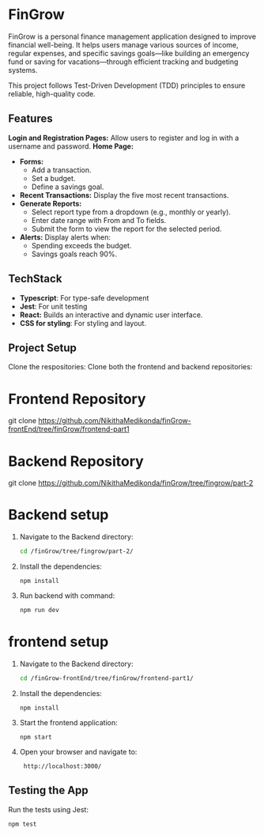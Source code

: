 # FinGrow

FinGrow is a personal finance management application designed to improve financial well-being. It helps users manage various sources of income, regular expenses, and specific savings goals—like building an emergency fund or saving for vacations—through efficient tracking and budgeting systems.

This project follows Test-Driven Development (TDD) principles to ensure reliable, high-quality code.

## Features

**Login and Registration Pages:** Allow users to register and log in with a username and password.
**Home Page:**
- **Forms:**
  - Add a transaction.
  - Set a budget.
  - Define a savings goal.
- **Recent Transactions:** Display the five most recent transactions.
- **Generate Reports:**
  - Select report type from a dropdown (e.g., monthly or yearly).
  - Enter date range with From and To fields.
  - Submit the form to view the report for the selected period.
- **Alerts:** Display alerts when:
  - Spending exceeds the budget.
  - Savings goals reach 90%.

## TechStack

- **Typescript**: For type-safe development
- **Jest**: For unit testing
- **React:** Builds an interactive and dynamic user interface.
- **CSS for styling**: For styling and layout.

## Project Setup

Clone the respositories:
Clone both the frontend and backend repositories:

# Frontend Repository
git clone https://github.com/NikithaMedikonda/finGrow-frontEnd/tree/finGrow/frontend-part1

# Backend Repository
git clone https://github.com/NikithaMedikonda/finGrow/tree/fingrow/part-2


# Backend setup

1. Navigate to the Backend directory:
    ```sh
    cd /finGrow/tree/fingrow/part-2/
    ```
2. Install the dependencies:
    ```
    npm install
    ```

3. Run backend with command:
    ```sh
    npm run dev
    ```

# frontend setup

1. Navigate to the Backend directory:
    ```sh
    cd /finGrow-frontEnd/tree/finGrow/frontend-part1/
    ```
2. Install the dependencies:
    ```
    npm install
    ```

3. Start the frontend application:
    ```
    npm start
    ```

4. Open your browser and navigate to:
    ```
     http://localhost:3000/
    ```


## Testing the App
Run the tests using Jest:

    npm test

